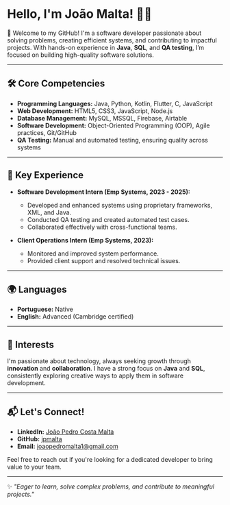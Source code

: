 # Hello, I'm João Malta! 👨‍💻  
👋 Welcome to my GitHub! 
I'm a software developer passionate about solving problems, creating efficient systems, and contributing to impactful projects. With hands-on experience in **Java**, **SQL**, and **QA testing**, I’m focused on building high-quality software solutions.

---

## 🛠️ Core Competencies  
- **Programming Languages:** Java, Python, Kotlin, Flutter, C, JavaScript
- **Web Development:** HTML5, CSS3, JavaScript, Node.js  
- **Database Management:** MySQL, MSSQL, Firebase, Airtable  
- **Software Development:** Object-Oriented Programming (OOP), Agile practices, Git/GitHub  
- **QA Testing:** Manual and automated testing, ensuring quality across systems  

---

## 📂 Key Experience  
- **Software Development Intern (Emp Systems, 2023 - 2025):**  
  - Developed and enhanced systems using proprietary frameworks, XML, and Java.  
  - Conducted QA testing and created automated test cases.  
  - Collaborated effectively with cross-functional teams.  

- **Client Operations Intern (Emp Systems, 2023):**  
  - Monitored and improved system performance.  
  - Provided client support and resolved technical issues.  

---

## 🌍 Languages  
- **Portuguese:** Native  
- **English:** Advanced (Cambridge certified)  

---

## 🎯 Interests  
I'm passionate about technology, always seeking growth through **innovation** and **collaboration**. I have a strong focus on **Java** and **SQL**, consistently exploring creative ways to apply them in software development.

---

## 📬 Let's Connect!  
- **LinkedIn:** [João Pedro Costa Malta](https://www.linkedin.com/in/joão-pedro-costa-malta)  
- **GitHub:** [jpmalta](https://github.com/jpmalta)  
- **Email:** [joaopedromalta1@gmail.com](mailto:joaopedromalta1@gmail.com)  

Feel free to reach out if you're looking for a dedicated developer to bring value to your team.

---

✨ _"Eager to learn, solve complex problems, and contribute to meaningful projects."_
